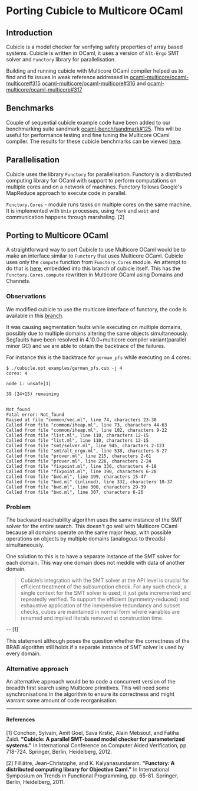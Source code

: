 # Porting Cubicle to Multicore OCaml

## Introduction

Cubicle is a model checker for verifying safety properties of array based
systems. Cubicle is written in OCaml, it uses a version of `Alt-Ergo` SMT
solver and `Functory` library for parallelisation.

Building and running cubicle with Multicore OCaml compiler helped us to find
and fix issues in weak reference addressed in
[ocaml-multicore/ocaml-multicore#315](https://github.com/ocaml-multicore/ocaml-multicore/pull/315)
[ocaml-multicore/ocaml-multicore#316](https://github.com/ocaml-multicore/ocaml-multicore/pull/316)
and [ocaml-multicore/ocaml-multicore#317](https://github.com/ocaml-multicore/ocaml-multicore/pull/317)

## Benchmarks

Couple of sequential cubicle example code have been added to our
benchmarking suite sandmark [ocaml-bench/sandmark#125](https://github.com/ocaml-bench/sandmark/pull/125).
This will be useful for performance testing and fine tuning the Multicore OCaml
compiler. The results for these cubicle benchmarks can be viewed [here](https://gist.github.com/Sudha247/cb977c9754955ccc6064482b83029f87).

## Parallelisation

Cubicle uses the library `Functory` for parallelisation. Functory is a
distributed computing library for OCaml with support to perform computations on
multiple cores and on a network of machines. Functory follows Google's MapReduce
approach to execute code in parallel.

`Functory.Cores` - module runs tasks on multiple cores on the same machine. It
is implemented with `Unix` processes, using `fork` and `wait` and communication
happens through marshaling. [2]

## Porting to Multicore OCaml

A straightforward way to port Cubicle to use Multicore OCaml would be to make an
interface similar to `Functory` that uses Multicore OCaml. Cubicle uses only
the `compute` function from `Functory.Cores` module. An attempt to do that is
[here](https://github.com/Sudha247/cubicle/blob/wip-multicore/bwd.ml#L279-L312),
embedded into this branch of cubicle itself. This has the
`Functory.Cores.compute` rewritten in Multicore OCaml using Domains and
Channels.

### Observations

We modified cubicle to use the multicore interface of functory, the code is
available in this [branch](https://github.com/Sudha247/cubicle/tree/wip-multicore).

It was causing segmentation faults while executing on multiple domains,
possibly due to multiple domains altering the same objects simultaneously.
Segfaults have been resolved in 4.10.0+multicore compiler variant(parallel
minor GC) and we are able to obtain the backtrace of the failures.

For instance this is the backtrace for `german_pfs` while executing on 4 cores:

```
$ ./cubicle.opt examples/german_pfs.cub -j 4
cores: 4

node 1: unsafe[1]
                                                                                                    39 (24+15) remaining


Not_found
Fatal error: Not_found
Raised at file "common/vec.ml", line 74, characters 23-38
Called from file "common/iheap.ml", line 73, characters 44-63
Called from file "common/iheap.ml", line 102, characters 9-22
Called from file "list.ml", line 110, characters 12-15
Called from file "list.ml", line 110, characters 12-15
Called from file "smt/solver.ml", line 945, characters 2-123
Called from file "smt/alt_ergo.ml", line 538, characters 6-27
Called from file "prover.ml", line 215, characters 2-61
Called from file "prover.ml", line 226, characters 2-24
Called from file "fixpoint.ml", line 336, characters 4-18
Called from file "fixpoint.ml", line 390, characters 6-28
Called from file "bwd.ml", line 199, characters 15-47
Called from file "bwd.ml" (inlined), line 332, characters 18-37
Called from file "bwd.ml", line 300, characters 29-39
Called from file "bwd.ml", line 307, characters 6-26
```

### Problem

The backward reachability algorithm uses the same instance of the SMT solver
for the entire search. This doesn't go well with Multicore OCaml because all
domains operate on the same major heap, with possible operations on objects by
multiple domains (analogous to threads) simultaneously.

One solution to this is to have a separate instance of the SMT solver
for each domain. This way one domain does not meddle with data of another
domain.

>Cubicle’s integration with the SMT solver at the API level is crucial for
efficient treatment of the subsumption check. For any such check, a single
context for the SMT solver is used; it just gets incremented and repeatedly
verified. To support the efficient (symmetry-reduced) and exhaustive
application of the inexpensive redundancy and subset checks, cubes are
maintained in normal form where variables are renamed and implied literals
removed at construction time.

-- [1]

This statement although poses the question whether the correctness of the BRAB
algorithm still holds if a separate instance of SMT solver is used by every
domain.

### Alternative approach

An alternative approach would be to code a concurrent version of the breadth
first search using Multicore primitives. This will need some synchronisations
in the algorithm to ensure its correctness and might warrant some amount of
code reorganisation.

---

#### References

[1] Conchon, Sylvain, Amit Goel, Sava Krstić, Alain Mebsout, and Fatiha Zaïdi.
**"Cubicle: A parallel SMT-based model checker for parameterized systems."** In
International Conference on Computer Aided Verification, pp. 718-724. Springer,
Berlin, Heidelberg, 2012.


[2] Filliâtre, Jean-Christophe, and K. Kalyanasundaram. **"Functory: A
distributed computing library for Objective Caml."** In International Symposium
on Trends in Functional Programming, pp. 65-81. Springer, Berlin, Heidelberg,
2011.
